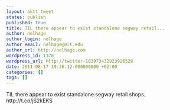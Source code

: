 ```yaml
---
layout: aktt_tweet
status: publish
published: true
title: TIL there appear to exist standalone segway retail...
author: nelhage
author_login: nelhage
author_email: nelhage@mit.edu
author_url: http://nelhage.com
wordpress_id: 1378
wordpress_url: http://twitter-103973432923926528
date: 2011-08-17 19:36:12.000000000 +02:00
categories: []
tags: []
---
```

TIL there appear to exist standalone segway retail shops. http:&#47;&#47;t.co&#47;jS2kEKS
